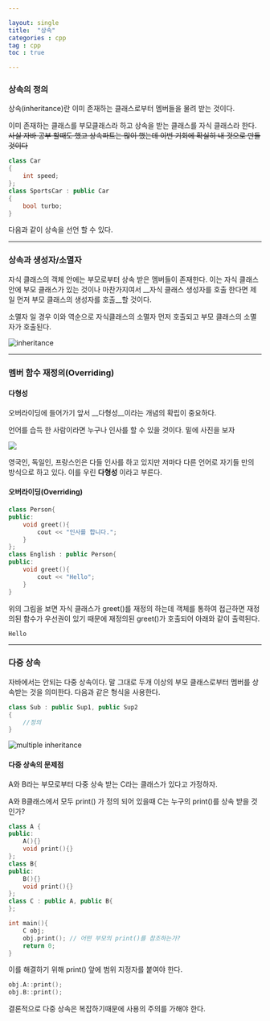 ```yaml
---

layout: single
title:  "상속"
categories : cpp
tag : cpp
toc : true

---
```


### 상속의 정의

상속(inheritance)란 이미 존재하는 클래스로부터 멤버들을 물려 받는 것이다.

이미 존재하는 클래스를 부모클래스라 하고 상속을 받는 클래스를 자식 클래스라 한다. ~~사실 자바 공부 할때도 했고 상속파트는 많이 했는데 이번 기회에 확실히 내 것으로 만들 것이다~~

```c++
class Car
{
    int speed;
};
class SportsCar : public Car
{
    bool turbo;
}
```

다음과 같이 상속을 선언 할 수 있다.

---

### 상속과 생성자/소멸자

자식 클래스의 객체 안에는 부모로부터 상속 받은 멤버들이 존재한다. 이는 자식 클래스 안에 부모 클래스가 있는 것이나 마찬가지여서 __자식 클래스 생성자를 호출 한다면 제일 먼저 부모 클래스의 생성자를 호출__할 것이다.

소멸자 일 경우 이와 역순으로 자식클래스의 소멸자 먼저 호출되고 부모 클래스의 소멸자가 호출된다.



![inheritance](../../images/2022-07-12-inheritance/inheritance.jpg)



---

### 멤버 함수 재정의(Overriding)

#### 다형성

오버라이딩에 들어가기 앞서 __다형성__이라는 개념의 확립이 중요하다.

언어를 습득 한 사람이라면 누구나 인사를 할 수 있을 것이다. 밑에 사진을 보자

![](https://www.phptutorial.net/wp-content/uploads/2021/03/PHP-Polymorphism-Abstract-Class.svg)

영국인, 독일인, 프랑스인은 다들 인사를 하고 있지만 저마다 다른 언어로 자기들 만의 방식으로 하고 있다. 이를 우린 __다형성__ 이라고 부른다.



#### 오버라이딩(Overriding)

```c++
class Person{
public:
    void greet(){
        cout << "인사를 합니다.";
    }
};
class English : public Person{
public:
    void greet(){
        cout << "Hello";
    }
}
```

위의 그림을 보면 자식 클래스가 greet()를 재정의 하는데 객체를 통하여 접근하면 재정의된 함수가 우선권이 있기 때문에 재정의된 greet()가 호출되어 아래와 같이 출력된다.

```
Hello
```



----

### 다중 상속

자바에서는 안되는 다중 상속이다. 말 그대로 두개 이상의 부모 클래스로부터 멤버를 상속받는 것을 의미한다. 다음과 같은 형식을 사용한다.

```c++
class Sub : public Sup1, public Sup2
{
    //정의
}
```

![multiple inheritance](https://www.ibmmainframer.com/static/python/images/multiple_inheritance.png)

#### 다중 상속의 문제점

A와 B라는 부모로부터 다중 상속 받는 C라는 클래스가 있다고 가정하자.

A와 B클래스에서 모두 print() 가 정의 되어 있을때 C는 누구의 print()를 상속 받을 것인가?

```c++
class A {
public:    
    A(){}
    void print(){}
};
class B{
public:
    B(){}
    void print(){}
};
class C : public A, public B{
};

int main(){
    C obj;
    obj.print(); // 어떤 부모의 print()를 참조하는가?
    return 0;
}
```

이를 해결하기 위해 print() 앞에 범위 지정자를 붙여야 한다.

```c++
obj.A::print();
obj.B::print();
```

결론적으로 다중 상속은 복잡하기때문에 사용의 주의를 가해야 한다.






